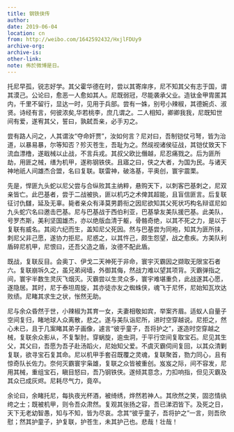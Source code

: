 ```yaml
---
title: 钢铁侠传
author: 
date: 2019-06-04
location: cn
from: http://weibo.com/1642592432/HxjlFDUy9
archive-org: 
archive-is: 
other-link: 
note: 佈於微博是日。
---
```

托尼早孤，锐志好学。其父霍华德在时，尝以其寄庠序，尼不知其父有志于国，谓其漠己。公论曰，愈恶一人愈如其人。尼既弱冠，尽能袭承父业。造钛金甲胄匿其内，千里不留行，显达一时，见用于兵部。尝有一姝，别号小辣椒，其德婉贞、淑贤。诗经有言，何彼浓矣,华若桃李，庶几谓之。二人相知，卿卿我我，尼既知世间有爱，遂宥其父，誓曰，孰弑吾亲，必手刃之。

尝有路人问之，人其谓汝“夺命奸贾”，汝如何言？尼对曰，吾制铠仗弓弩，皆为治道，以暴易暴，尔等知否？殄灭苍生，吾耻为之。然觇视诸侯征战，其铠仗致天下流血漂橹，遂戢械以止战，不言兵戎。其叔父欧比僭越，尼忍痛戮之。后为匪所劫，用匪之械，缮为机甲，遂称钢铁侠。且寤之曰，侠之大者，为国为民。与诸天神地祇人间雄杰合盟，名曰复联。联雷神，破洛基，平奥创，寰宇震栗。

先是，悍匪九头蛇以尼父尝与合纵败其主纳粹，悬购天下，以刺客巴基刺之，尼双亲皆亡。此巴基者，尝于二战被执，匪以机巧之术俾其超能，且盲信匪言。后复联征讨仇讎，延及无辜。毙者亲众有泽莫男爵衔之因尼欲知其父死状巧构名辩诓尼如九头蛇穴名曰邀击巴基。尼与巴基战于西伯利亚，巴基挚友美队援巴基。此美队，号罗杰斯，美利坚国雄杰，亦以绝版血清于躯，骨骼奇绝，以其不死之力，是以于复联有威名。其阅六纪而生，盖知尼父死因。然与巴基尝为同袍，知其为匪所挟，刺尼父非己愿，遂协力拒尼。尼惑之，以其忤己，颇生怨望，战之愈疾。方美队利盾碎尼机甲，尼恨曰，还吾父造之盾，汝德不配此盾。

既战，复联反目。会奥丁、伊戈二天神死于非命，寰宇灭霸因之撷取无限宝石者六。复联崩坼久之，虽兄弟阋墙，外御其侮，然战力难以望其项背。灭霸弹指之间，寰宇半数生灵灰飞烟灭。灭霸尝以生灵众多，寰宇难堪重负，此战遂其心愿，遂隐居。其时，尼于泰坦周旋，其亦徒亦友之蜘蛛侠，魂飞于尼怀，尼始知瓦坎达败绩。尼睹其求生之状，怅然无助。

尼与余众昏然于世，小辣椒为其育一女，夫妻相敬如宾，举案齐眉。适蚁人自量子空间复归，睹地球人众离散，悲之。遂与美队诣尼所，进时空穿越说。尼拒之，然心未已，且于几案睹其弟子画像，遽言“彼乎童子，吾将护之”，遂造时空穿越之械，复联余众影从，不复掣肘。穿蜗旋，逾虫洞，于平行空间复取宝石。尼见其生父，其父曰，吾愿为吾子赴汤蹈火，尼始知父爱。不虞灭霸伺间复回，以其众清剿复联，欲寻宝石复其命。尼以机甲手套召既覆之灵魂，复联聚首，勠力同心，且有惊奇队长佐力。奈何灭霸寰宇枭雄，复联之众皆被重创。岌岌之际，间不容发，尼用其械，重组宝石，瞋目怒曰，吾乃钢铁侠。遂倾其意念，力扣响指，但见灭霸及其众已成灰烬。尼耗尽气力，竟卒。

余论曰，余睹托尼，每执夜光杯酒，被绮绣，烨然若神人。其欣然之笑，固恣情纨绔之士；既被机甲，则令吾众肃然。复观其张扬之容，吾已涕泗皆下。及死之日，天下无老幼智愚，知与不知，皆为尽哀。念其“彼乎童子，吾将护之”一言，则吾欣慰；然其护童子，护复联，护苍生，未其护己也。悲哉！壮哉！
